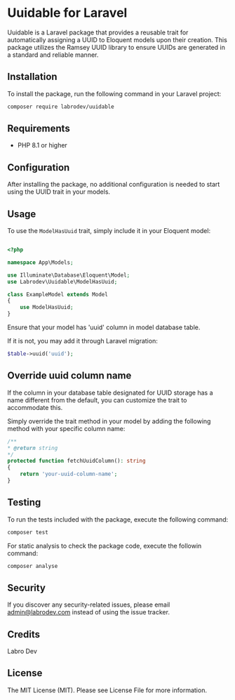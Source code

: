 # Uuidable for Laravel

Uuidable is a Laravel package that provides a reusable trait for automatically assigning a UUID to Eloquent models upon their creation. This package utilizes the Ramsey UUID library to ensure UUIDs are generated in a standard and reliable manner.

## Installation

To install the package, run the following command in your Laravel project:

```bash
composer require labrodev/uuidable
```

## Requirements

- PHP 8.1 or higher

## Configuration

After installing the package, no additional configuration is needed to start using the UUID trait in your models.

## Usage

To use the `ModelHasUuid` trait, simply include it in your Eloquent model:

```php 

<?php

namespace App\Models;

use Illuminate\Database\Eloquent\Model;
use Labrodev\Uuidable\ModelHasUuid;

class ExampleModel extends Model
{
    use ModelHasUuid;
}
```

Ensure that your model has 'uuid' column in model database table. 

If it is not, you may add it through Laravel migration: 

```php
$table->uuid('uuid');
```

## Override uuid column name

If the column in your database table designated for UUID storage has a name different from the default, you can customize the trait to accommodate this. 

Simply override the trait method in your model by adding the following method with your specific column name:

```php 
/**
* @return string
*/
protected function fetchUuidColumn(): string
{
    return 'your-uuid-column-name';
}
```

## Testing

To run the tests included with the package, execute the following command:

```bash
composer test
```

For static analysis to check the package code, execute the followin command: 

```bash
composer analyse
```

## Security

If you discover any security-related issues, please email admin@labrodev.com instead of using the issue tracker.

## Credits

Labro Dev

## License

The MIT License (MIT). Please see License File for more information.
